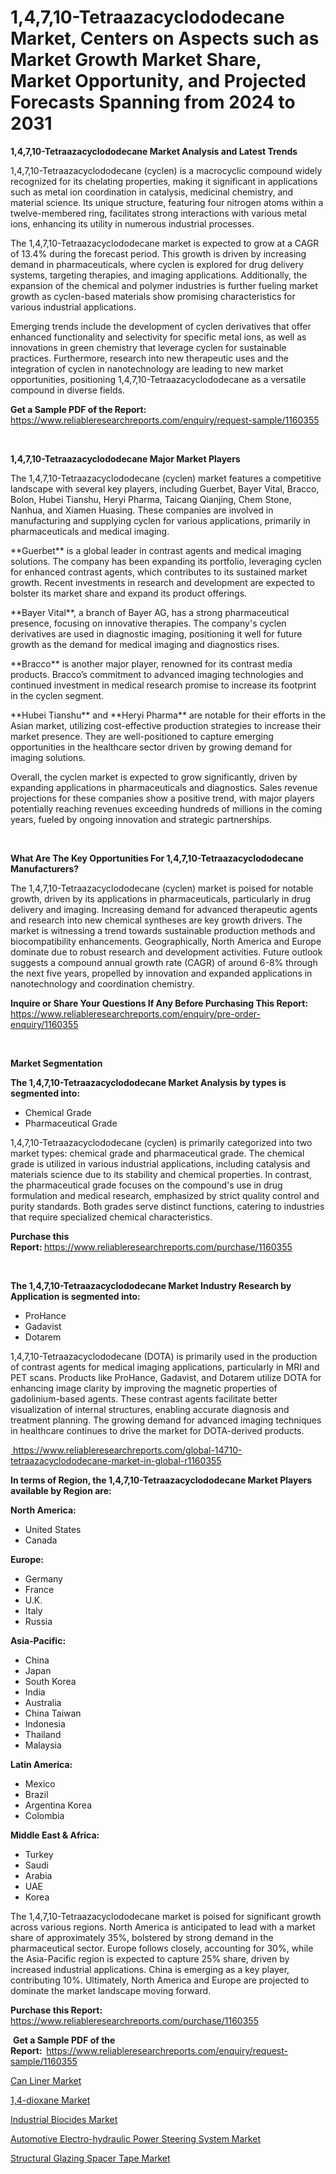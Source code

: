 <p><h1>1,4,7,10-Tetraazacyclododecane Market, Centers on Aspects such as Market Growth Market Share, Market Opportunity, and Projected Forecasts Spanning from 2024 to 2031</h1></p><p><strong>1,4,7,10-Tetraazacyclododecane Market Analysis and Latest Trends</strong></p>
<p><p>1,4,7,10-Tetraazacyclododecane (cyclen) is a macrocyclic compound widely recognized for its chelating properties, making it significant in applications such as metal ion coordination in catalysis, medicinal chemistry, and material science. Its unique structure, featuring four nitrogen atoms within a twelve-membered ring, facilitates strong interactions with various metal ions, enhancing its utility in numerous industrial processes.</p><p>The 1,4,7,10-Tetraazacyclododecane market is expected to grow at a CAGR of 13.4% during the forecast period. This growth is driven by increasing demand in pharmaceuticals, where cyclen is explored for drug delivery systems, targeting therapies, and imaging applications. Additionally, the expansion of the chemical and polymer industries is further fueling market growth as cyclen-based materials show promising characteristics for various industrial applications.</p><p>Emerging trends include the development of cyclen derivatives that offer enhanced functionality and selectivity for specific metal ions, as well as innovations in green chemistry that leverage cyclen for sustainable practices. Furthermore, research into new therapeutic uses and the integration of cyclen in nanotechnology are leading to new market opportunities, positioning 1,4,7,10-Tetraazacyclododecane as a versatile compound in diverse fields.</p></p>
<p><strong>Get a Sample PDF of the Report:&nbsp;</strong> <a href="https://www.reliableresearchreports.com/enquiry/request-sample/1160355">https://www.reliableresearchreports.com/enquiry/request-sample/1160355</a></p>
<p>&nbsp;</p>
<p><strong>1,4,7,10-Tetraazacyclododecane Major Market Players</strong></p>
<p><p>The 1,4,7,10-Tetraazacyclododecane (cyclen) market features a competitive landscape with several key players, including Guerbet, Bayer Vital, Bracco, Bolon, Hubei Tianshu, Heryi Pharma, Taicang Qianjing, Chem Stone, Nanhua, and Xiamen Huasing. These companies are involved in manufacturing and supplying cyclen for various applications, primarily in pharmaceuticals and medical imaging.</p><p>**Guerbet** is a global leader in contrast agents and medical imaging solutions. The company has been expanding its portfolio, leveraging cyclen for enhanced contrast agents, which contributes to its sustained market growth. Recent investments in research and development are expected to bolster its market share and expand its product offerings.</p><p>**Bayer Vital**, a branch of Bayer AG, has a strong pharmaceutical presence, focusing on innovative therapies. The company's cyclen derivatives are used in diagnostic imaging, positioning it well for future growth as the demand for medical imaging and diagnostics rises.</p><p>**Bracco** is another major player, renowned for its contrast media products. Bracco’s commitment to advanced imaging technologies and continued investment in medical research promise to increase its footprint in the cyclen segment.</p><p>**Hubei Tianshu** and **Heryi Pharma** are notable for their efforts in the Asian market, utilizing cost-effective production strategies to increase their market presence. They are well-positioned to capture emerging opportunities in the healthcare sector driven by growing demand for imaging solutions.</p><p>Overall, the cyclen market is expected to grow significantly, driven by expanding applications in pharmaceuticals and diagnostics. Sales revenue projections for these companies show a positive trend, with major players potentially reaching revenues exceeding hundreds of millions in the coming years, fueled by ongoing innovation and strategic partnerships.</p></p>
<p>&nbsp;</p>
<p><strong>What Are The Key Opportunities For 1,4,7,10-Tetraazacyclododecane Manufacturers?</strong></p>
<p><p>The 1,4,7,10-Tetraazacyclododecane (cyclen) market is poised for notable growth, driven by its applications in pharmaceuticals, particularly in drug delivery and imaging. Increasing demand for advanced therapeutic agents and research into new chemical syntheses are key growth drivers. The market is witnessing a trend towards sustainable production methods and biocompatibility enhancements. Geographically, North America and Europe dominate due to robust research and development activities. Future outlook suggests a compound annual growth rate (CAGR) of around 6-8% through the next five years, propelled by innovation and expanded applications in nanotechnology and coordination chemistry.</p></p>
<p><strong>Inquire or Share Your Questions If Any Before Purchasing This Report:</strong> <a href="https://www.reliableresearchreports.com/enquiry/pre-order-enquiry/1160355">https://www.reliableresearchreports.com/enquiry/pre-order-enquiry/1160355</a></p>
<p>&nbsp;</p>
<p><strong>Market Segmentation</strong></p>
<p><strong>The 1,4,7,10-Tetraazacyclododecane Market Analysis by types is segmented into:</strong></p>
<p><ul><li>Chemical Grade</li><li>Pharmaceutical Grade</li></ul></p>
<p><p>1,4,7,10-Tetraazacyclododecane (cyclen) is primarily categorized into two market types: chemical grade and pharmaceutical grade. The chemical grade is utilized in various industrial applications, including catalysis and materials science due to its stability and chemical properties. In contrast, the pharmaceutical grade focuses on the compound's use in drug formulation and medical research, emphasized by strict quality control and purity standards. Both grades serve distinct functions, catering to industries that require specialized chemical characteristics.</p></p>
<p><strong>Purchase this Report:&nbsp;</strong><a href="https://www.reliableresearchreports.com/purchase/1160355">https://www.reliableresearchreports.com/purchase/1160355</a></p>
<p>&nbsp;</p>
<p><strong>The 1,4,7,10-Tetraazacyclododecane Market Industry Research by Application is segmented into:</strong></p>
<p><ul><li>ProHance</li><li>Gadavist</li><li>Dotarem</li></ul></p>
<p><p>1,4,7,10-Tetraazacyclododecane (DOTA) is primarily used in the production of contrast agents for medical imaging applications, particularly in MRI and PET scans. Products like ProHance, Gadavist, and Dotarem utilize DOTA for enhancing image clarity by improving the magnetic properties of gadolinium-based agents. These contrast agents facilitate better visualization of internal structures, enabling accurate diagnosis and treatment planning. The growing demand for advanced imaging techniques in healthcare continues to drive the market for DOTA-derived products.</p></p>
<p><a href="https://www.reliableresearchreports.com/global-14710-tetraazacyclododecane-market-in-global-r1160355">&nbsp;https://www.reliableresearchreports.com/global-14710-tetraazacyclododecane-market-in-global-r1160355</a></p>
<p><strong>In terms of Region, the 1,4,7,10-Tetraazacyclododecane Market Players available by Region are:</strong></p>
<p>
    <p> <strong> North America: </strong>
        <ul>
            <li>United States</li>
            <li>Canada</li>
        </ul>
        </p> 
    <p> <strong> Europe: </strong>
        <ul>
            <li>Germany</li>
            <li>France</li>
            <li>U.K.</li>
            <li>Italy</li>
            <li>Russia</li>
        </ul>
        </p> 
    <p> <strong> Asia-Pacific: </strong>
        <ul>
            <li>China</li>
            <li>Japan</li>
            <li>South Korea</li>
            <li>India</li>
            <li>Australia</li>
            <li>China Taiwan</li>
            <li>Indonesia</li>
            <li>Thailand</li>
            <li>Malaysia</li>
        </ul>
        </p> 
    <p> <strong> Latin America: </strong>
        <ul>
            <li>Mexico</li>
            <li>Brazil</li>
            <li>Argentina Korea</li>
            <li>Colombia</li>
        </ul>
        </p> 
    <p> <strong> Middle East & Africa: </strong>
        <ul>
            <li>Turkey</li>
            <li>Saudi</li>
            <li>Arabia</li>
            <li>UAE</li>
            <li>Korea</li>
        </ul>
    </p>
    </p>
<p><p>The 1,4,7,10-Tetraazacyclododecane market is poised for significant growth across various regions. North America is anticipated to lead with a market share of approximately 35%, bolstered by strong demand in the pharmaceutical sector. Europe follows closely, accounting for 30%, while the Asia-Pacific region is expected to capture 25% share, driven by increased industrial applications. China is emerging as a key player, contributing 10%. Ultimately, North America and Europe are projected to dominate the market landscape moving forward.</p></p>
<p><strong>Purchase this Report: </strong><a href="https://www.reliableresearchreports.com/purchase/1160355">https://www.reliableresearchreports.com/purchase/1160355</a></p>
<p>&nbsp;<strong>Get a Sample PDF of the Report:&nbsp;&nbsp;</strong><a href="https://www.reliableresearchreports.com/enquiry/request-sample/1160355">https://www.reliableresearchreports.com/enquiry/request-sample/1160355</a></p>
<p><strong></strong></p>
<p><p><a href="https://www.linkedin.com/pulse/future-can-liner-market-global-forecast-trends-2024-2031-qkuxf?trackingId=2w6uPsxVS6iX1rmZcJpjYg%3D%3D">Can Liner Market</a></p><p><a href="https://github.com/bmorecock/Market-Research-Report-List-5/blob/main/14-dioxane-market.md">1,4-dioxane Market</a></p><p><a href="https://www.linkedin.com/pulse/industrial-biocides-market-growth-segmentation-regional-ugnlf?trackingId=b54JvmKeS%2BmTdsSlwRf8GA%3D%3D">Industrial Biocides Market</a></p><p><a href="https://github.com/Krish2023na/Market-Research-Report-List-6/blob/main/automotive-electro-hydraulic-power-steering-system-market.md">Automotive Electro-hydraulic Power Steering System Market</a></p><p><a href="https://issuu.com/reportprime-2/docs/structural-glazing-spacer-tape-mark_4dd60d0adae24d">Structural Glazing Spacer Tape Market</a></p></p>